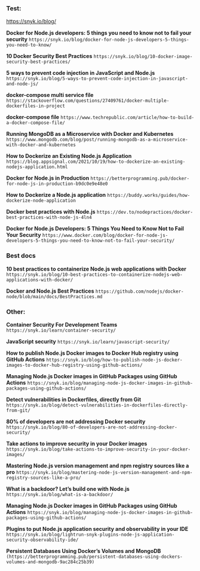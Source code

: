 ### Test:

https://snyk.io/blog/

**Docker for Node.js developers: 5 things you need to know not to fail your security**
``https://snyk.io/blog/docker-for-node-js-developers-5-things-you-need-to-know/``

**10 Docker Security Best Practices**
``https://snyk.io/blog/10-docker-image-security-best-practices/``

**5 ways to prevent code injection in JavaScript and Node.js**
``https://snyk.io/blog/5-ways-to-prevent-code-injection-in-javascript-and-node-js/``


**docker-compose multi service file**
``https://stackoverflow.com/questions/27409761/docker-multiple-dockerfiles-in-project``

**docker-compose file**
``https://www.techrepublic.com/article/how-to-build-a-docker-compose-file/``


**Running MongoDB as a Microservice with Docker and Kubernetes**
``https://www.mongodb.com/blog/post/running-mongodb-as-a-microservice-with-docker-and-kubernetes``

**How to Dockerize an Existing Node.js Application**
``https://blog.appsignal.com/2021/10/19/how-to-dockerize-an-existing-nodejs-application.html``

**Docker for Node.js in Production**
``https://betterprogramming.pub/docker-for-node-js-in-production-b9dc0e9e48e0``


**How to Dockerize a Node.js application**
``https://buddy.works/guides/how-dockerize-node-application``

**Docker best practices with Node.js**
``https://dev.to/nodepractices/docker-best-practices-with-node-js-4ln4``

**Docker for Node.js Developers: 5 Things You Need to Know Not to Fail Your Security**
``https://www.docker.com/blog/docker-for-node-js-developers-5-things-you-need-to-know-not-to-fail-your-security/``

### Best docs

**10 best practices to containerize Node.js web applications with Docker**
``https://snyk.io/blog/10-best-practices-to-containerize-nodejs-web-applications-with-docker/``

**Docker and Node.js Best Practices**
``https://github.com/nodejs/docker-node/blob/main/docs/BestPractices.md``



### Other:

**Container Security For Development Teams**
``https://snyk.io/learn/container-security/``

**JavaScript security**
``https://snyk.io/learn/javascript-security/``


**How to publish Node.js Docker images to Docker Hub registry using GitHub Actions**
``https://snyk.io/blog/how-to-publish-node-js-docker-images-to-docker-hub-registry-using-github-actions/``

**Managing Node.js Docker images in GitHub Packages using GitHub Actions**
``https://snyk.io/blog/managing-node-js-docker-images-in-github-packages-using-github-actions/``

**Detect vulnerabilities in Dockerfiles, directly from Git**
``https://snyk.io/blog/detect-vulnerabilities-in-dockerfiles-directly-from-git/``

**80% of developers are not addressing Docker security**
``https://snyk.io/blog/80-of-developers-are-not-addressing-docker-security/``

**Take actions to improve security in your Docker images**
``https://snyk.io/blog/take-actions-to-improve-security-in-your-docker-images/``

**Mastering Node.js version management and npm registry sources like a pro**
``https://snyk.io/blog/mastering-node-js-version-management-and-npm-registry-sources-like-a-pro/``

**What is a backdoor? Let’s build one with Node.js**
``https://snyk.io/blog/what-is-a-backdoor/``

**Managing Node.js Docker images in GitHub Packages using GitHub Actions**
``https://snyk.io/blog/managing-node-js-docker-images-in-github-packages-using-github-actions/``

**Plugins to put Node.js application security and observability in your IDE**
``https://snyk.io/blog/lightrun-snyk-plugins-node-js-application-security-observability-ide/``

**Persistent Databases Using Docker’s Volumes and MongoDB**
``(https://betterprogramming.pub/persistent-databases-using-dockers-volumes-and-mongodb-9ac284c25b39)``